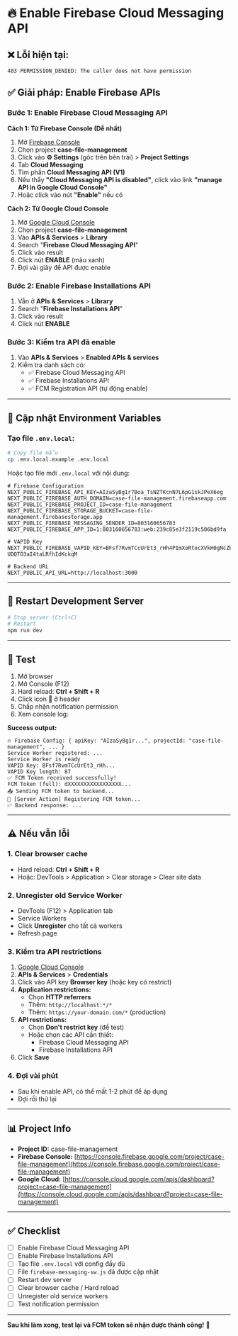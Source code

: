 # 🔥 Enable Firebase Cloud Messaging API

## ❌ Lỗi hiện tại:
```
403 PERMISSION_DENIED: The caller does not have permission
```

## ✅ Giải pháp: Enable Firebase APIs

### Bước 1: Enable Firebase Cloud Messaging API

**Cách 1: Từ Firebase Console (Dễ nhất)**

1. Mở [Firebase Console](https://console.firebase.google.com/)
2. Chọn project **case-file-management**
3. Click vào **⚙️ Settings** (góc trên bên trái) > **Project Settings**
4. Tab **Cloud Messaging**
5. Tìm phần **Cloud Messaging API (V1)**
6. Nếu thấy **"Cloud Messaging API is disabled"**, click vào link **"manage API in Google Cloud Console"**
7. Hoặc click vào nút **"Enable"** nếu có

**Cách 2: Từ Google Cloud Console**

1. Mở [Google Cloud Console](https://console.cloud.google.com/)
2. Chọn project **case-file-management**
3. Vào **APIs & Services** > **Library**
4. Search "**Firebase Cloud Messaging API**"
5. Click vào result
6. Click nút **ENABLE** (màu xanh)
7. Đợi vài giây để API được enable

### Bước 2: Enable Firebase Installations API

1. Vẫn ở **APIs & Services** > **Library**
2. Search "**Firebase Installations API**"
3. Click vào result
4. Click nút **ENABLE**

### Bước 3: Kiểm tra API đã enable

1. Vào **APIs & Services** > **Enabled APIs & services**
2. Kiểm tra danh sách có:
   - ✅ Firebase Cloud Messaging API
   - ✅ Firebase Installations API
   - ✅ FCM Registration API (tự động enable)

---

## 📝 Cập nhật Environment Variables

### Tạo file `.env.local`:

```bash
# Copy file mẫu
cp .env.local.example .env.local
```

Hoặc tạo file mới `.env.local` với nội dung:

```env
# Firebase Configuration
NEXT_PUBLIC_FIREBASE_API_KEY=AIzaSyBg1r7Boa_TsNZTKcnN7L6pG1skJPeX6eg
NEXT_PUBLIC_FIREBASE_AUTH_DOMAIN=case-file-management.firebaseapp.com
NEXT_PUBLIC_FIREBASE_PROJECT_ID=case-file-management
NEXT_PUBLIC_FIREBASE_STORAGE_BUCKET=case-file-management.firebasestorage.app
NEXT_PUBLIC_FIREBASE_MESSAGING_SENDER_ID=803160656783
NEXT_PUBLIC_FIREBASE_APP_ID=1:803160656783:web:239c85e3f2119c506bd9fa

# VAPID Key
NEXT_PUBLIC_FIREBASE_VAPID_KEY=BFsf7RvmTCcUrEt3_rHh4PImXoRtocXVkH0gNcZbKDVMbdqPQkyP_WYHJBGqds7C-UDQTO3aI4taLRfhIdKckqM

# Backend URL
NEXT_PUBLIC_API_URL=http://localhost:3000
```

---

## 🔄 Restart Development Server

```bash
# Stop server (Ctrl+C)
# Restart
npm run dev
```

---

## 🧪 Test

1. Mở browser
2. Mở Console (F12)
3. Hard reload: **Ctrl + Shift + R**
4. Click icon 🔔 ở header
5. Chấp nhận notification permission
6. Xem console log:

**Success output:**
```
🔥 Firebase Config: { apiKey: "AIzaSyBg1r...", projectId: "case-file-management", ... }
Service Worker registered: ...
Service Worker is ready
VAPID Key: BFsf7RvmTCcUrEt3_rHh...
VAPID Key length: 87
✅ FCM Token received successfully!
FCM Token (full): dXXXXXXXXXXXXXXXXX...
📤 Sending FCM token to backend...
🚀 [Server Action] Registering FCM token...
✅ Backend response: ...
```

---

## ⚠️ Nếu vẫn lỗi

### 1. Clear browser cache
- Hard reload: **Ctrl + Shift + R**
- Hoặc: DevTools > Application > Clear storage > Clear site data

### 2. Unregister old Service Worker
- DevTools (F12) > Application tab
- Service Workers
- Click **Unregister** cho tất cả workers
- Refresh page

### 3. Kiểm tra API restrictions
1. [Google Cloud Console](https://console.cloud.google.com/)
2. **APIs & Services** > **Credentials**
3. Click vào API key **Browser key** (hoặc key có restrict)
4. **Application restrictions:**
   - Chọn **HTTP referrers**
   - Thêm: `http://localhost:*/*`
   - Thêm: `https://your-domain.com/*` (production)
5. **API restrictions:**
   - Chọn **Don't restrict key** (để test)
   - Hoặc chọn các API cần thiết:
     - Firebase Cloud Messaging API
     - Firebase Installations API
6. Click **Save**

### 4. Đợi vài phút
- Sau khi enable API, có thể mất 1-2 phút để áp dụng
- Đợi rồi thử lại

---

## 📊 Project Info

- **Project ID:** case-file-management
- **Firebase Console:** [https://console.firebase.google.com/project/case-file-management](https://console.firebase.google.com/project/case-file-management)
- **Google Cloud:** [https://console.cloud.google.com/apis/dashboard?project=case-file-management](https://console.cloud.google.com/apis/dashboard?project=case-file-management)

---

## ✅ Checklist

- [ ] Enable Firebase Cloud Messaging API
- [ ] Enable Firebase Installations API
- [ ] Tạo file `.env.local` với config đầy đủ
- [ ] File `firebase-messaging-sw.js` đã được cập nhật
- [ ] Restart dev server
- [ ] Clear browser cache / Hard reload
- [ ] Unregister old service workers
- [ ] Test notification permission

---

**Sau khi làm xong, test lại và FCM token sẽ nhận được thành công!** 🎉


